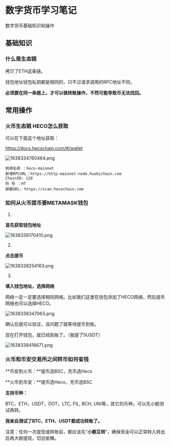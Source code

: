 # 数字货币学习笔记

数字货币基础知识和操作

## 基础知识

### 什么是生态链

拷贝了ETH这条链。

钱包地址钱包私钥都是相同的，只不过请求调用的RPC地址不同。

**必须要在同一条链上，才可以做转账操作，不然可能导致币无法找回。**

## 常用操作

### 火币生态链 HECO怎么获取

可以在下面这个地址获取：

https://docs.hecochain.com/#/wallet

![1638334760464.png](https://ossimg.yzitc.com/2021/12/01/8867cd76aeb4e.png)

````
网络名称 ：heco-mainnet
新增RPCURL：https://http-mainnet-node.huobichain.com
ChainID: 128
符 号 ：HT
屏蔽URL: https://scan.hecochain.com
````

### 如何从火币提币要METAMASK钱包

1.

**首先获取钱包地址**

![1638338170410.png](https://ossimg.yzitc.com/2021/12/01/676c4c3d73ec0.png)

2.

**点击提币**

![1638338254163.png](https://ossimg.yzitc.com/2021/12/01/ced23c0378cef.png)

3.

**填入钱包地址，选择网络**

网络一定一定要选择相同网络。比如我们这里在钱包添加了HECO网络，然后提币网络也可以选择HECO。

![1638338347063.png](https://ossimg.yzitc.com/2021/12/01/9531ae6728239.png)

确认后就可以验证，没问题了就等待提币到账。

现在打开钱包，就已经到账了。（我提了5USDT）

![1638338416671.png](https://ossimg.yzitc.com/2021/12/01/7d11ceab44c5b.png)

### 火币和币安交易所之间转币如何省钱

**币安到火币：**提币选BSC，充币选Heco

**火币到币安：**提币选Heco，充币选BSC

**支持币种：**

BTC，ETH，USDT，DOT，LTC, FIL, BCH, UNI等，其它的币种，可以先小额测试再转。

**我亲自测试了BTC、ETH、USDT都成功转账了。**

注意：任何一次提现或转账前，都应该先“**小额互转**”，确保资金可以正常转入转出后再大额提现，切忌偷懒。